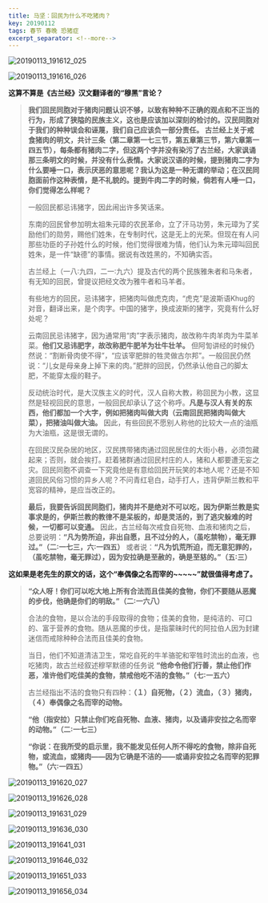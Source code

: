 ```yaml
---
title: 马坚：回民为什么不吃猪肉？
key: 20190112
tags: 春节 春晚 恐猪症
excerpt_separator: <!--more-->
---
```


![20190113_191612_025](/assets/images/20190113_191612_025.jpg)
<!--more-->
![20190113_191616_026](/assets/images/20190113_191616_026.jpg)



**这算不算是《古兰经》汉文翻译者的“穆黑”言论？**


>**我们回民同胞对于猪肉问题认识不够，以致有种种不正确的观点和不正当的行为，形成了狭隘的民族主义，这也是应该加以深刻的检讨的。汉民同胞对于我们的种种误会和诬蔑，我们自己应该负一部分责任。 古兰经上关于戒食猪肉的明文，共计三条（第二章第一七三节，第五章第三节，第六章第一四五节），每条都有猪肉二字，但这两个字并没有染污了古兰经，大家讽诵那三条明文的时候，并没有什么表情。大家说汉语的时候，提到猪肉二字为什么要唾一口，表示厌恶的意思呢？我认为这是一种无谓的举动；在汉民同胞面前作这种表情，是不礼貌的。提到牛肉二字的时候，倘若有人唾一口，你们觉得怎么样呢？**
>
>一般回民都忌讳猪字，因此闹出许多笑话来。
>
>东南的回民曾参加明太祖朱元璋的农民革命，立了汗马功劳，朱元璋为了奖励他们的勋劳，赐他们姓朱，在专制时代，这是无上的光荣。但现在有人问那些功臣的子孙姓什么的时候，他们觉得很难为情，他们认为朱元璋叫回民姓朱，是一件“缺德”的事情。据说有改姓黑的，不知确实否。
>
>古兰经上（一八∶九四，二一∶九六）提及古代的两个民族雅朱者和马朱者，有无知的回民，曾提议把经文改为雅牛者和马羊者。
>
>有些地方的回民，忌讳猪字，把猪肉叫做虎克肉，“虎克”是波斯语Khug的对音，翻译出来，是个肉字。中国的猪字，换成波斯的猪字，究竟有什么好处呢？
>
>云南回民忌讳猪字，因为通常用“肉”字表示猪肉，故改称牛肉羊肉为牛菜羊菜。**他们又忌讳肥字，故改称肥牛肥羊为壮牛壮羊。** 但阿訇讲经的时候仍然说：“割断骨肉使不得”，“应该宰肥胖的牲灵做古尔邦”。一般回民仍然说：“儿女是母亲身上掉下来的肉。”肥胖的回民，仍然承认他自己的脚太肥，不能穿太瘦的鞋子。
>
>反动统治时代，是大汉族主义的时代，汉人自称大教，称回民为小教，这显然是轻视回民的意思，一般回民却承认了这个称呼。**凡是与汉人有关的东西，他们都加一个大字，例如把猪肉叫做大肉（云南回民把猪肉叫做大菜），把猪油叫做大油。** 因此，有些回民不愿别人称他的比较大一点的油瓶为大油瓶，这是很无谓的。
>
>在回民汉民杂居的地区，汉民携带猪肉通过回民居住的大街小巷，必须包藏起来；否则，就会挨打。赶着猪群通过回民村庄的人，猪和人都要遭无妄之灾。回民同胞不调查一下究竟他是有意给回民开玩笑的本地人呢？还是不知道回民风俗习惯的异乡人呢？不问青红皂白，动手打人，违背伊斯兰教和平宽容的精神，是应当改正的。
>
>**最后，我要告诉回民同胞们，猪肉并不是绝对不可以吃，因为伊斯兰教是实事求是的，伊斯兰教的教律不是呆板的，却是灵活的，到了逃灾躲难的时候，一切都可以变通。** 因此，古兰经每次戒食自死物、血液和猪肉之后，总要说明：**“凡为势所迫，非出自愿，且不过分的人，（虽吃禁物），毫无罪过。”（二∶一七三，六∶一四五）** 或者说：**“凡为饥荒所迫，而无意犯罪的，（虽吃禁物，毫无罪过），因为安拉确是至赦的，确是至慈的。”（五∶三）**


**这如果是老先生的原文的话，这个“奉偶像之名而宰的~~~~~”就很值得考虑了。**

>**“众人呀！你们可以吃大地上所有合法而且佳美的食物，你们不要随从恶魔的步伐，他确是你们的明敌。”（二∶一六八）**
>
>合法的食物，是以合法的手段取得的食物；佳美的食物，是纯洁的、可口的、富于营养的食物。随从恶魔的步伐，是指蒙昧时代的阿拉伯人因为封建迷信而戒除种种合法而且佳美的食物。
>
>当日，他们不知道清洁卫生，常吃自死的牛羊骆驼和宰牲时流出的血液，也吃猪肉，故古兰经叙述穆罕默德的任务说
**“他命令他们行善，禁止他们作恶，准许他们吃佳美的食物，禁戒他吃不洁的食物。”（七∶一五六）**
>
>古兰经指出不洁的食物只有四种：**（１）自死物，（２）流血，（３）猪肉，（４）奉偶像之名而宰的动物。**
>
>**“他（指安拉）只禁止你们吃自死物、血液、猪肉，以及诵非安拉之名而宰的动物。”（二∶一七三）**
>
>**“你说：在我所受的启示里，我不能发见任何人所不得吃的食物，除非自死物，或流血，或猪肉——因为它确是不洁的——或诵非安拉之名而宰的犯罪物。”（六∶一四五）**



![20190113_191620_027](/assets/images/20190113_191620_027.jpg)

![20190113_191626_028](/assets/images/20190113_191626_028.jpg)

![20190113_191631_029](/assets/images/20190113_191631_029.jpg)

![20190113_191636_030](/assets/images/20190113_191636_030.jpg)


![20190113_191641_031](/assets/images/20190113_191641_031.jpg)

![20190113_191646_032](/assets/images/20190113_191646_032.jpg)

![20190113_191651_033](/assets/images/20190113_191651_033.jpg)

![20190113_191656_034](/assets/images/20190113_191656_034.jpg)
